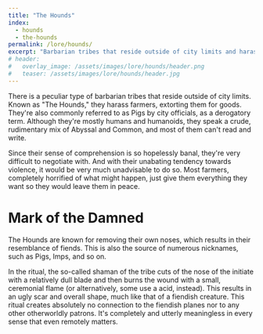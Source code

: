 ```yaml
---
title: "The Hounds"
index:
  - hounds
  - the-hounds
permalink: /lore/hounds/
excerpt: "Barbarian tribes that reside outside of city limits and harass farmers, extorting them for food."
# header:
#   overlay_image: /assets/images/lore/hounds/header.png
#   teaser: /assets/images/lore/hounds/header.jpg
---
```


There is a peculiar type of barbarian tribes that reside outside of city limits. Known as "The Hounds," they harass farmers, extorting them for goods. They're also commonly referred to as Pigs by city officials, as a derogatory term. Although they're mostly humans and humanoids, they speak a crude, rudimentary mix of Abyssal and Common, and most of them can't read and write.

Since their sense of comprehension is so hopelessly banal, they're very difficult to negotiate with. And with their unabating tendency towards violence, it would be very much unadvisable to do so. Most farmers, completely horrified of what might happen, just give them everything they want so they would leave them in peace.

# Mark of the Damned
The Hounds are known for removing their own noses, which results in their resemblance of fiends. This is also the source of numerous nicknames, such as Pigs, Imps, and so on.

In the ritual, the so-called shaman of the tribe cuts of the nose of the initiate with a relatively dull blade and then burns the wound with a small, ceremonial flame (or alternatively, some use a acid, instead). This results in an ugly scar and overall shape, much like that of a fiendish creature. This ritual creates absolutely no connection to the fiendish planes nor to any other otherworldly patrons. It's completely and utterly meaningless in every sense that even remotely matters.
